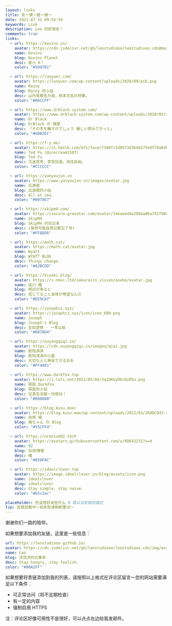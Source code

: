 ```yaml
---
layout: links
title: 友～情～链～接～
date: 2021-07-31 09:54:59
keywords: Link
description: Leo 的好朋友！
comments: true
links:
  - url: https://kevinz.cn/
    avatar: https://cdn.jsdelivr.net/gh/leostudiooo/leostudiooo.cdn@master/img/9720008d63a42a8948e3929909759286325d85b0.jpg
    name: Kevinz
    blog: Kevinz Planet
    desc: 是小 K！
    color: "#5097B1"

  - url: https://luoyuer.com/
    avatar: https://luoyuer.com/wp-content/uploads/2020/09/psb.png
    name: Rainy
    blog: Rainy 的小站
    desc: 山内有樱名为良，树本无名只待春。
    color: "#66CCFF"

  - url: https://www.drblack-system.com/
    avatar: https://www.drblack-system.com/wp-content/uploads/2020/03/sJBNyu3T_e9yqdfVESkWAg_109951164668058406.jpg
    name: Dr Black
    blog: DrBlack の 锦里
    desc: 「その手を離すのでしょう 優しい笑みできっと」
    color: "#60B2EC"

  - url: https://f-y.me/
    avatar: https://i1.hdslb.com/bfs/face/f306fc5d8573d3b48175e9f78a0db81e3f70a909.jpg
    name: Ted Fu (@icecream1507)
    blog: Ted Fu
    desc: 沉迷思考，享受创造，向往自由。
    color: "#CCCCCC"

  - url: https://yunyoujun.cn
    avatar: https://www.yunyoujun.cn/images/avatar.jpg
    name: 云游君
    blog: 云游君的小站
    desc: All at sea.
    color: "#0078E7"

  - url: https://skipm4.com/
    avatar: https://secure.gravatar.com/avatar/14eaeed4e2084a06a741f86806234729
    name: SkipM4
    blog: SkipM4 的日记本
    desc: (虽然可能连周记都忘了写)
    color: "#FFADD6"

  - url: https://math.cat/
    avatar: https://math.cat/avatar.jpg
    name: Wyatt
    blog: WYATT BLOG
    desc: Things change.
    color: "#A2BCDD"

  - url: https://kiseki.blog/
    avatar: https://s.nmxc.ltd/sakurairo_vision/asuhe/avatar.jpg
    name: 染川 瞳
    blog: 明日が来ると
    desc: 信じてること自体が希望なんだ
    color: "#EE9CA7"

  - url: https://josephcz.xyz/
    avatar: https://josephcz.xyz/icon/icon_600.png
    name: Joseph
    blog: Joseph's Blog
    desc: 生如逆旅 · 一苇以航
    color: "#0078D4"

  - url: https://ouyangqiqi.cn/
    avatar: https://cdn.ouyangqiqi.cn/images/qiqi.jpg
    name: 欧阳淇淇
    blog: 欧阳淇淇の小屋
    desc: 大切な人と再会できる日を
    color: "#FF4081"
  
  - url: https://www.darkfox.top
    avatar: https://i.loli.net/2021/05/04/Vq1DKGy9EnQiPbu.png
    name: 冥狐 DarkFox
    blog: 冥狐的小站
    desc: 记录生活每一次感动！
    color: "#000000"

  - url: https://blog.kusu.moe/
    avatar: https://blog.kusu.moe/wp-content/uploads/2022/03/268DC943-461C-411C-941C-F069EC6CB750-768x768.png
    name: 白雨 楠
    blog: 楠ちゃん の Blog
    color: "#55CFF4"

  - url: https://uranium92.tech
    avatar: https://avatars.githubusercontent.com/u/98642231?v=4
    name: 92
    blog: 92的博客
    desc: 喵
    color: "#858FAC"

  - url: https://idealclover.top
    avatar: https://image.idealclover.cn/blog/assets/icon.png
    name: idealclover
    blog: idealclover
    desc: Stay simple, stay naive.
    color: "#b5c3ac"

placeholder: 还没想好说些什么 # 默认对友链的描述
tip: 友链加载中～如失败请刷新重试～
---
```

谢谢你们一路的陪伴。

如果想要添加我的友链，这里是一些信息：
```yaml
url: https://leostudiooo.github.io/
avatar: https://cdn.jsdelivr.net/gh/leostudiooo/leostudiooo.cdn/img/avatar.jpg
name: Leo
blog: 烫烫烫的记事本
desc: Stay hungry, stay foolish.
color: "#00A2FF"
```

如果想要将贵链添加到我的列表，请按照以上格式在评论区留言～您的网站需要满足以下条件：
- 可正常访问（将不定期检查）
- 有一定的内容
- 强制启用 HTTPS

注：评论区好像可用性不是很好，可以点点左边给我发邮件。